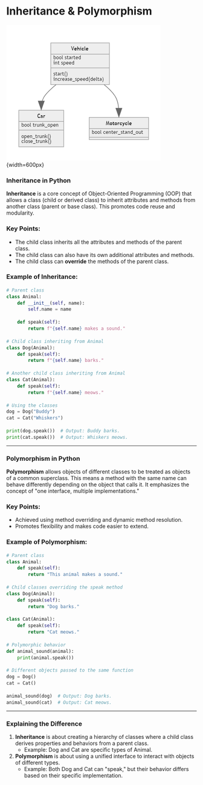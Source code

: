 # Inheritance & Polymorphism

![image.png](/images/oop6.png){width=600px}

### Inheritance in Python

**Inheritance** is a core concept of Object-Oriented Programming (OOP) that allows a class (child or derived class) to inherit attributes and methods from another class (parent or base class). This promotes code reuse and modularity.

### Key Points:

- The child class inherits all the attributes and methods of the parent class.
- The child class can also have its own additional attributes and methods.
- The child class can **override** the methods of the parent class.

### Example of Inheritance:

```python
# Parent class
class Animal:
    def __init__(self, name):
        self.name = name

    def speak(self):
        return f"{self.name} makes a sound."

# Child class inheriting from Animal
class Dog(Animal):
    def speak(self):
        return f"{self.name} barks."

# Another child class inheriting from Animal
class Cat(Animal):
    def speak(self):
        return f"{self.name} meows."

# Using the classes
dog = Dog("Buddy")
cat = Cat("Whiskers")

print(dog.speak())  # Output: Buddy barks.
print(cat.speak())  # Output: Whiskers meows.
```

---

### Polymorphism in Python

**Polymorphism** allows objects of different classes to be treated as objects of a common superclass. This means a method with the same name can behave differently depending on the object that calls it. It emphasizes the concept of "one interface, multiple implementations."

### Key Points:

- Achieved using method overriding and dynamic method resolution.
- Promotes flexibility and makes code easier to extend.

### Example of Polymorphism:

```python
# Parent class
class Animal:
    def speak(self):
        return "This animal makes a sound."

# Child classes overriding the speak method
class Dog(Animal):
    def speak(self):
        return "Dog barks."

class Cat(Animal):
    def speak(self):
        return "Cat meows."

# Polymorphic behavior
def animal_sound(animal):
    print(animal.speak())

# Different objects passed to the same function
dog = Dog()
cat = Cat()

animal_sound(dog)  # Output: Dog barks.
animal_sound(cat)  # Output: Cat meows.

```

---

### Explaining the Difference

1. **Inheritance** is about creating a hierarchy of classes where a child class derives properties and behaviors from a parent class.
    - Example: Dog and Cat are specific types of Animal.
2. **Polymorphism** is about using a unified interface to interact with objects of different types.
    - Example: Both Dog and Cat can "speak," but their behavior differs based on their specific implementation.